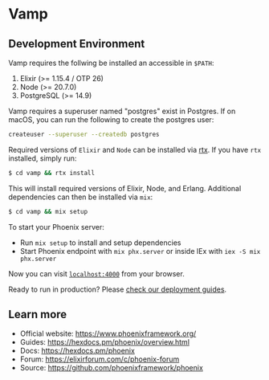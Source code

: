 # Vamp

## Development Environment

Vamp requires the follwing be installed an accessible in `$PATH`:

1. Elixir (>= 1.15.4 / OTP 26)
2. Node (>= 20.7.0)
3. PostgreSQL (>= 14.9)

Vamp requires a superuser named "postgres" exist in Postgres. If on macOS, you can run the following to create the postgres user:

```bash
createuser --superuser --createdb postgres
```

Required versions of `Elixir` and `Node` can be installed via [rtx](https://github.com/jdx/rtx). If you have `rtx` installed, simply run:

```bash
$ cd vamp && rtx install
```

This will install required versions of Elixir, Node, and Erlang. Additional dependencies can then be installed via `mix`:

```bash
$ cd vamp && mix setup
```


To start your Phoenix server:

  * Run `mix setup` to install and setup dependencies
  * Start Phoenix endpoint with `mix phx.server` or inside IEx with `iex -S mix phx.server`

Now you can visit [`localhost:4000`](http://localhost:4000) from your browser.

Ready to run in production? Please [check our deployment guides](https://hexdocs.pm/phoenix/deployment.html).

## Learn more

  * Official website: https://www.phoenixframework.org/
  * Guides: https://hexdocs.pm/phoenix/overview.html
  * Docs: https://hexdocs.pm/phoenix
  * Forum: https://elixirforum.com/c/phoenix-forum
  * Source: https://github.com/phoenixframework/phoenix
